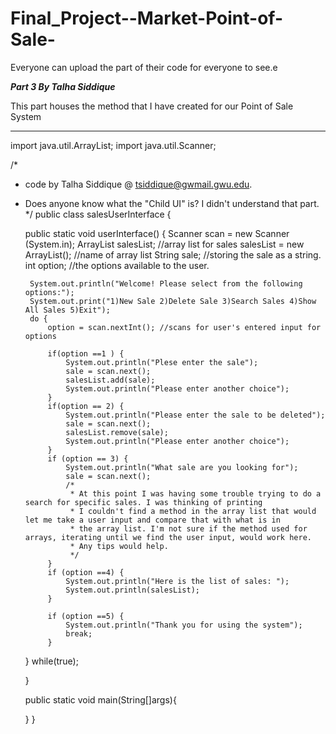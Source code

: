 Final_Project--Market-Point-of-Sale-
====================================

Everyone can upload the part of their code for everyone to see.e


***Part 3 By Talha Siddique***

This part houses the method that I have created for our Point of Sale System
________________________________________________________________________

import java.util.ArrayList;
import java.util.Scanner;

/*
 * code by Talha Siddique @ tsiddique@gwmail.gwu.edu. 
 * Does anyone know what the "Child UI" is? I didn't understand that part. 
 */
public class salesUserInterface {

	
	public static void userInterface() {
		Scanner scan = new Scanner (System.in);
		ArrayList<String> salesList; //array list for sales
		salesList = new ArrayList<String>(); //name of array list
		String sale; //storing the sale as a string.
		int option; //the options available to the user. 
		
		System.out.println("Welcome! Please select from the following options:");
		System.out.print("1)New Sale 2)Delete Sale 3)Search Sales 4)Show All Sales 5)Exit");
		do {
			option = scan.nextInt(); //scans for user's entered input for options
			
			if(option ==1 ) {
				System.out.println("Plese enter the sale");
				sale = scan.next();
				salesList.add(sale);
				System.out.println("Please enter another choice");
			}
			if(option == 2) {
				System.out.println("Please enter the sale to be deleted");
				sale = scan.next();
				salesList.remove(sale);
				System.out.println("Please enter another choice");	
			}
			if (option == 3) { 
				System.out.println("What sale are you looking for");
				sale = scan.next();
				/*
				 * At this point I was having some trouble trying to do a search for specific sales. I was thinking of printing
				 * I couldn't find a method in the array list that would let me take a user input and compare that with what is in
				 * the array list. I'm not sure if the method used for arrays, iterating until we find the user input, would work here. 
				 * Any tips would help. 
				 */		
			}
			if (option ==4) {
				System.out.println("Here is the list of sales: ");
				System.out.println(salesList);
			}
			
			if (option ==5) {
				System.out.println("Thank you for using the system");
				break;
			}
			
		
	}
		while(true);
		
		
	}
	
	public static void main(String[]args){
	
	}
}

